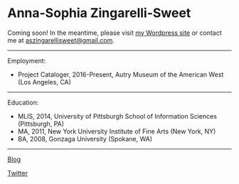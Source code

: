 # Anna-Sophia Zingarelli-Sweet


Coming soon! In the meantime, please visit [my Wordpress site](https://aszingarellisweet.info) or contact me at [aszingarellisweet@gmail.com](mailto:aszingarelli@gmail.com).

---

Employment:
* Project Cataloger, 2016-Present, Autry Museum of the American West (Los Angeles, CA)

---

Education:
* MLIS, 2014, University of Pittsburgh School of Information Sciences (Pittsburgh, PA)
* MA, 2011, New York University Institute of Fine Arts (New York, NY)
* BA, 2008, Gonzaga University (Spokane, WA)

---

[Blog](https://aszingarellisweet.info/blog)

[Twitter](https://twitter.com/aszingarelli)
